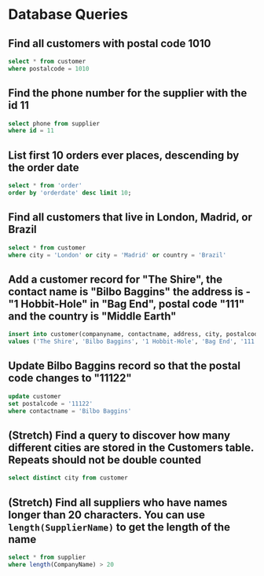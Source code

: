 # Database Queries

## Find all customers with postal code 1010
```sql
select * from customer
where postalcode = 1010
```
## Find the phone number for the supplier with the id 11
```sql
select phone from supplier
where id = 11
```
## List first 10 orders ever places, descending by the order date
```sql
select * from 'order'
order by 'orderdate' desc limit 10;
```
## Find all customers that live in London, Madrid, or Brazil
```sql
select * from customer
where city = 'London' or city = 'Madrid' or country = 'Brazil'
```
## Add a customer record for "The Shire", the contact name is "Bilbo Baggins" the address is -"1 Hobbit-Hole" in "Bag End", postal code "111" and the country is "Middle Earth"
```sql
insert into customer(companyname, contactname, address, city, postalcode, country)
values ('The Shire', 'Bilbo Baggins', '1 Hobbit-Hole', 'Bag End', '111', 'Middle Earth')
```
## Update Bilbo Baggins record so that the postal code changes to "11122"
```sql
update customer
set postalcode = '11122'
where contactname = 'Bilbo Baggins'
```
## (Stretch) Find a query to discover how many different cities are stored in the Customers table. Repeats should not be double counted
```sql
select distinct city from customer
```

## (Stretch) Find all suppliers who have names longer than 20 characters. You can use `length(SupplierName)` to get the length of the name
```sql
select * from supplier
where length(CompanyName) > 20
```
